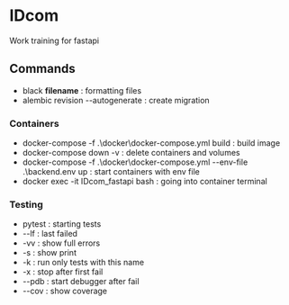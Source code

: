# IDcom
 
Work training for fastapi

## Commands

- black **filename** : formatting files
- alembic revision --autogenerate : create migration

### Containers

- docker-compose -f .\docker\docker-compose.yml build : build image
- docker-compose down -v : delete containers and volumes
- docker-compose -f .\docker\docker-compose.yml --env-file .\backend\.env up : start containers with env file
- docker exec -it IDcom_fastapi bash : going into container terminal

### Testing

- pytest : starting tests
- --lf : last failed
- -vv : show full errors
- -s : show print
- -k : run only tests with this name
- -x : stop after first fail
- --pdb : start debugger after fail
- --cov : show coverage
